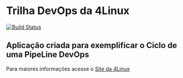 # Trilha DevOps da 4Linux

<!-- Altere a Flag abaixo com sua URL do Travis -->
[![Build Status](https://travis-ci.org/LucioAmorim/DevOpsLab-HelloWorld.svg?branch=master)](https://travis-ci.org/LucioAmorim/DevOpsLab-HelloWorld)

## Aplicação criada para exemplificar o Ciclo de uma PipeLine DevOps


Para maiores informações acesse o [Site da 4Linux](https://www.4linux.com.br/cursos/devops)
